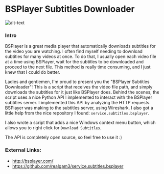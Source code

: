 # BSPlayer Subtitles Downloader
![alt-text](http://bsplayer.com/media/images/logo.png)
### Intro
BSPlayer is a great media player that automatically downloads subtitles for the video you are watching.
I often find myself needing to download subtitles for many videos at once.
To do that, I usually open each video file at a time using BSPlayer, wait for the subtitles to be downloaded and proceed to the next file.
This method is really time consuming, and I just knew that I could do better.

Ladies and gentlemen, I'm proud to present you the "BSPlayer Subtitles Downloader"!
This is a script that receives the video file path, and simply downloads the subtitles for it just like BSPlayer does.
Behind the scenes, the script uses a nice Python API I implemented to interact with the BSPlayer subtitles server.
I implemented this API by analyzing the HTTP requests BSPlayer was making to the subtitles server, using Wireshark. I also got a little help from the nice repository I found: `service.subtitles.bsplayer`.

I also wrote a script that adds a nice Windows context menu button, which allows you to right click for `Download Subtitles`.

The API is completely open source, so feel free to use it :)

### External Links:
- http://bsplayer.com/
- https://github.com/realgam3/service.subtitles.bsplayer
